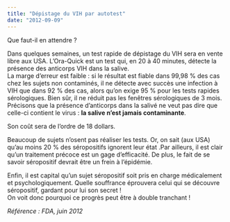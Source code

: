 ```yaml
---
title: "Dépistage du VIH par autotest"
date: "2012-09-09"
---
```


Que faut-il en attendre ?

Dans quelques semaines, un test rapide de dépistage du VIH sera en vente libre aux USA. L’Ora-Quick est un test qui, en 20 à 40 minutes, détecte la présence des anticorps VIH dans la salive.  
La marge d’erreur est faible : si le résultat est fiable dans 99,98 % des cas chez les sujets non contaminés, il ne détecte avec succès une infection à VIH que dans 92 % des cas, alors qu’on exige 95 % pour les tests rapides sérologiques. Bien sûr, il ne réduit pas les fenêtres sérologiques de 3 mois.  
Précisons que la présence d’anticorps dans la salivé ne veut pas dire que celle-ci contient le virus : **la salive n’est jamais contaminante**.

Son coût sera de l’ordre de 18 dollars.

Beaucoup de sujets n’osent pas réaliser les tests. Or, on sait (aux USA) qu’au moins 20 % des séropositifs ignorent leur état .Par ailleurs, il est clair qu’un traitement précoce est un gage d’efficacité. De plus, le fait de se savoir séropositif devrait être un frein à l’épidémie.

Enfin, il est capital qu’un sujet séropositif soit pris en charge médicalement et psychologiquement. Quelle souffrance éprouvera celui qui se découvre séropositif, gardant pour lui son secret !  
On voit donc pourquoi ce progrès peut être à double tranchant !

_Référence : FDA, juin 2012_